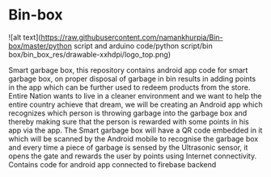 # Bin-box

![alt text](https://raw.githubusercontent.com/namankhurpia/Bin-box/master/python script and arduino code/python script/bin box/bin_box_res/drawable-xxhdpi/logo_top.png)

Smart garbage box, this repository contains android app code for smart garbage box, on proper disposal of garbage in bin results in adding points in the app which can be further used to redeem products from the store.
<br>
Entire Nation wants to live in a cleaner environment and we want to help the entire country achieve that dream, we will be creating an Android app which recognizes which person is throwing garbage into the garbage box and thereby making sure that the person is rewarded with some points in his app via the app. The Smart garbage box will have a QR code embedded in it which will be scanned by the Android mobile to recognise the garbage box and every time a piece of garbage is sensed by the Ultrasonic sensor, it opens the gate and rewards the user by points using Internet connectivity.
<br>
Contains code for android app connected to firebase backend
<br>
